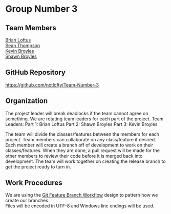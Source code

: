 Group Number 3
==============

Team Members
------------
[Brian Loftus](https://github.com/notlofty)  
[Sean Thompson](https://github.com/sthompson64)  
[Kevin Broyles](https://github.com/KevinBroyles)  
[Shawn Broyles](https://github.com/ShawnBroyles)

GitHub Repository
-----------------
https://github.com/notlofty/Team-Number-3

Organization
------------
The project leader will break deadlocks if the team cannot agree on something. We are rotating team leaders for each part of the project.
Team Leaders:
Part 1: Brian Loftus
Part 2: Shawn Broyles
Part 3: Kevin Broyles

The team will divide the classes/features between the members for each project. Team members can collaborate on any class/feature if desired. Each member will create a branch off of development to work on their classes/features. When they are done, a pull request will be made for the other members to review their code before it is merged back into development. The team will work together on creating the release branch to get the project ready to turn in.

Work Procedures
---------------
We are using the [Git Feature Branch Workflow](https://www.atlassian.com/git/tutorials/comparing-workflows/feature-branch-workflow) design to pattern how we create our branches.  
Files will be encoded in UTF-8 and Windows line endings will be used.  
